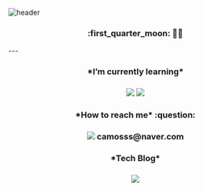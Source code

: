 ![header](https://capsule-render.vercel.app/api?type=slice&height=200&section=header&text=HoSeongKang&fontSize=80)

<h3 align="center">:first_quarter_moon: 🧑‍💻</h3>
 ---
<h3 align="center">*I’m currently learning*</h3>

<h3 align="center"><a href="file:///Users/camosss/Downloads/swift%20.svg" target="_blank"><img src="https://img.shields.io/badge/Swift-F29661?style=flat-square&logo=Swift&logoColor=white"/></a>  <a href="file:///Users/camosss/Downloads/firebase%20(1).svg" target="_blank"><img src="https://img.shields.io/badge/Firebase-FFE400?style=flat-square&logo=Firebase&logoColor=white"/></a></h3>

<h3 align="center">*How to reach me* :question:</h3>
 
 <h3 align="center"><a href="file:///Users/camosss/Downloads/naver.svg" target="_blank"><img src="https://img.shields.io/badge/Naver-0BC904?style=flat-square&logo=Naver&logoColor=white"/></a>    camosss@naver.com</h3>

 <h3 align="center">*Tech Blog*</h3>

 <h3 align="center"><a href="https://www.notion.so/camosss-237308dc0bf4403c854546d1a20e886d"><img src="https://img.shields.io/badge/Notion-A6A6A6?style=flat-square&logo=Notion&logoColor=white&link=https://www.notion.so/camosss-237308dc0bf4403c854546d1a20e886d)"/></a></h3>
